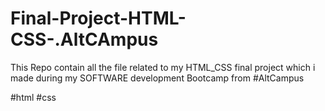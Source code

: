 # Final-Project-HTML-CSS-.AltCAmpus
This Repo contain all the file related to my HTML_CSS final project which i made during my SOFTWARE development Bootcamp from #AltCampus

#html
#css
